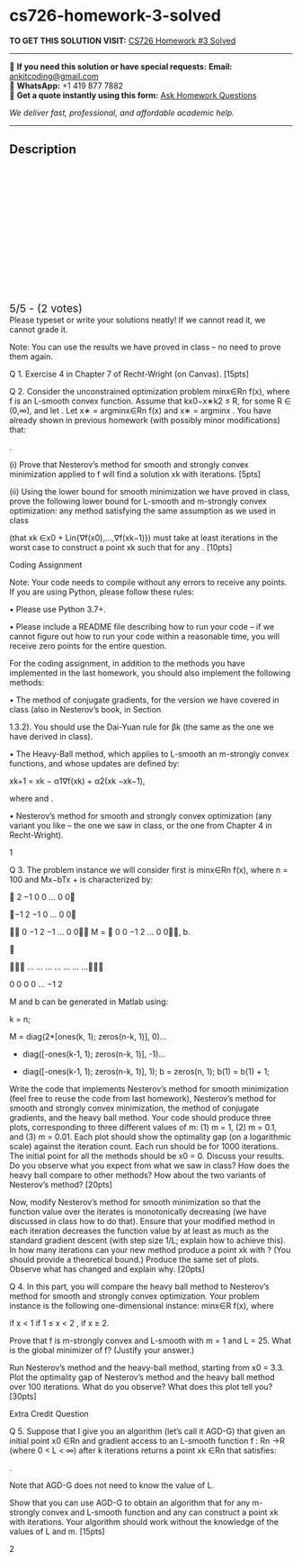 # cs726-homework-3-solved
**TO GET THIS SOLUTION VISIT:** [CS726 Homework #3 Solved](https://www.ankitcodinghub.com/product/cs-726-homework-3-solved/)


---

📩 **If you need this solution or have special requests:** **Email:** ankitcoding@gmail.com  
📱 **WhatsApp:** +1 419 877 7882  
📄 **Get a quote instantly using this form:** [Ask Homework Questions](https://www.ankitcodinghub.com/services/ask-homework-questions/)

*We deliver fast, professional, and affordable academic help.*

---

<h2>Description</h2>



<div class="kk-star-ratings kksr-auto kksr-align-center kksr-valign-top" data-payload="{&quot;align&quot;:&quot;center&quot;,&quot;id&quot;:&quot;117564&quot;,&quot;slug&quot;:&quot;default&quot;,&quot;valign&quot;:&quot;top&quot;,&quot;ignore&quot;:&quot;&quot;,&quot;reference&quot;:&quot;auto&quot;,&quot;class&quot;:&quot;&quot;,&quot;count&quot;:&quot;2&quot;,&quot;legendonly&quot;:&quot;&quot;,&quot;readonly&quot;:&quot;&quot;,&quot;score&quot;:&quot;5&quot;,&quot;starsonly&quot;:&quot;&quot;,&quot;best&quot;:&quot;5&quot;,&quot;gap&quot;:&quot;4&quot;,&quot;greet&quot;:&quot;Rate this product&quot;,&quot;legend&quot;:&quot;5\/5 - (2 votes)&quot;,&quot;size&quot;:&quot;24&quot;,&quot;title&quot;:&quot;CS726 Homework #3 Solved&quot;,&quot;width&quot;:&quot;138&quot;,&quot;_legend&quot;:&quot;{score}\/{best} - ({count} {votes})&quot;,&quot;font_factor&quot;:&quot;1.25&quot;}">

<div class="kksr-stars">

<div class="kksr-stars-inactive">
            <div class="kksr-star" data-star="1" style="padding-right: 4px">


<div class="kksr-icon" style="width: 24px; height: 24px;"></div>
        </div>
            <div class="kksr-star" data-star="2" style="padding-right: 4px">


<div class="kksr-icon" style="width: 24px; height: 24px;"></div>
        </div>
            <div class="kksr-star" data-star="3" style="padding-right: 4px">


<div class="kksr-icon" style="width: 24px; height: 24px;"></div>
        </div>
            <div class="kksr-star" data-star="4" style="padding-right: 4px">


<div class="kksr-icon" style="width: 24px; height: 24px;"></div>
        </div>
            <div class="kksr-star" data-star="5" style="padding-right: 4px">


<div class="kksr-icon" style="width: 24px; height: 24px;"></div>
        </div>
    </div>

<div class="kksr-stars-active" style="width: 138px;">
            <div class="kksr-star" style="padding-right: 4px">


<div class="kksr-icon" style="width: 24px; height: 24px;"></div>
        </div>
            <div class="kksr-star" style="padding-right: 4px">


<div class="kksr-icon" style="width: 24px; height: 24px;"></div>
        </div>
            <div class="kksr-star" style="padding-right: 4px">


<div class="kksr-icon" style="width: 24px; height: 24px;"></div>
        </div>
            <div class="kksr-star" style="padding-right: 4px">


<div class="kksr-icon" style="width: 24px; height: 24px;"></div>
        </div>
            <div class="kksr-star" style="padding-right: 4px">


<div class="kksr-icon" style="width: 24px; height: 24px;"></div>
        </div>
    </div>
</div>


<div class="kksr-legend" style="font-size: 19.2px;">
            5/5 - (2 votes)    </div>
    </div>
Please typeset or write your solutions neatly! If we cannot read it, we cannot grade it.

Note: You can use the results we have proved in class – no need to prove them again.

Q 1. Exercise 4 in Chapter 7 of Recht-Wright (on Canvas). [15pts]

Q 2. Consider the unconstrained optimization problem minx∈Rn f(x), where f is an L-smooth convex function. Assume that kx0−x∗k2 ≤ R, for some R ∈ (0,∞), and let . Let x∗ = argminx∈Rn f(x) and x∗ = argminx . You have already shown in previous homework (with possibly minor modifications) that:

.

(i) Prove that Nesterov’s method for smooth and strongly convex minimization applied to f will find a solution xk with iterations. [5pts]

(ii) Using the lower bound for smooth minimization we have proved in class, prove the following lower bound for L-smooth and m-strongly convex optimization: any method satisfying the same assumption as we used in class

(that xk ∈x0 + Lin{∇f(x0),…,∇f(xk−1)}) must take at least iterations in the worst case to construct a point xk such that for any . [10pts]

Coding Assignment

Note: Your code needs to compile without any errors to receive any points. If you are using Python, please follow these rules:

• Please use Python 3.7+.

• Please include a README file describing how to run your code – if we cannot figure out how to run your code within a reasonable time, you will receive zero points for the entire question.

For the coding assignment, in addition to the methods you have implemented in the last homework, you should also implement the following methods:

• The method of conjugate gradients, for the version we have covered in class (also in Nesterov’s book, in Section

1.3.2). You should use the Dai-Yuan rule for βk (the same as the one we have derived in class).

• The Heavy-Ball method, which applies to L-smooth an m-strongly convex functions, and whose updates are defined by:

xk+1 = xk − α1∇f(xk) + α2(xk −xk−1),

where and .

• Nesterov’s method for smooth and strongly convex optimization (any variant you like – the one we saw in class, or the one from Chapter 4 in Recht-Wright).

1

Q 3. The problem instance we will consider first is minx∈Rn f(x), where n = 100 and Mx−bTx + is characterized by:

 2 −1 0 0 … 0 0

−1 2 −1 0 … 0 0

 0 −1 2 −1 … 0 0 M =  0 0 −1 2 … 0 0, b.



 … … … … … … …

0 0 0 0 … −1 2

M and b can be generated in Matlab using:

k = n;

M = diag(2*[ones(k, 1); zeros(n-k, 1)], 0)…

+ diag([-ones(k-1, 1); zeros(n-k, 1)], -1)…

+ diag([-ones(k-1, 1); zeros(n-k, 1)], 1); b = zeros(n, 1); b(1) = b(1) + 1;

Write the code that implements Nesterov’s method for smooth minimization (feel free to reuse the code from last homework), Nesterov’s method for smooth and strongly convex minimization, the method of conjugate gradients, and the heavy ball method. Your code should produce three plots, corresponding to three different values of m: (1) m = 1, (2) m = 0.1, and (3) m = 0.01. Each plot should show the optimality gap (on a logarithmic scale) against the iteration count. Each run should be for 1000 iterations. The initial point for all the methods should be x0 = 0. Discuss your results. Do you observe what you expect from what we saw in class? How does the heavy ball compare to other methods? How about the two variants of Nesterov’s method? [20pts]

Now, modify Nesterov’s method for smooth minimization so that the function value over the iterates is monotonically decreasing (we have discussed in class how to do that). Ensure that your modified method in each iteration decreases the function value by at least as much as the standard gradient descent (with step size 1/L; explain how to achieve this). In how many iterations can your new method produce a point xk with ? (You should provide a theoretical bound.) Produce the same set of plots. Observe what has changed and explain why. [20pts]

Q 4. In this part, you will compare the heavy ball method to Nesterov’s method for smooth and strongly convex optimization. Your problem instance is the following one-dimensional instance: minx∈R f(x), where

if x &lt; 1 if 1 ≤ x &lt; 2 , if x ≥ 2.

Prove that f is m-strongly convex and L-smooth with m = 1 and L = 25. What is the global minimizer of f? (Justify your answer.)

Run Nesterov’s method and the heavy-ball method, starting from x0 = 3.3. Plot the optimality gap of Nesterov’s method and the heavy ball method over 100 iterations. What do you observe? What does this plot tell you? [30pts]

Extra Credit Question

Q 5. Suppose that I give you an algorithm (let’s call it AGD-G) that given an initial point x0 ∈Rn and gradient access to an L-smooth function f : Rn →R (where 0 &lt; L &lt; ∞) after k iterations returns a point xk ∈Rn that satisfies:

.

Note that AGD-G does not need to know the value of L.

Show that you can use AGD-G to obtain an algorithm that for any m-strongly convex and L-smooth function and any can construct a point xk with iterations. Your algorithm should work without the knowledge of the values of L and m. [15pts]

2
